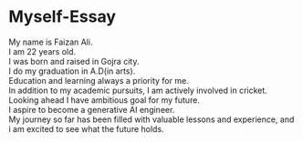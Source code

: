 # Myself-Essay
My name is Faizan Ali.
<br>
I am 22 years old.
<br>
I was born and raised in Gojra city.
<br>
I do my graduation in A.D(in arts).
<br>
Education and learning always a priority for me.
<br>
In addition to my academic pursuits, I am actively involved in cricket.
<br>
Looking ahead I have ambitious goal for my future.
<br>
I aspire to become a generative AI engineer.
<br>
My journey so far has been filled with valuable lessons and experience, and i am excited to see what the future holds.
